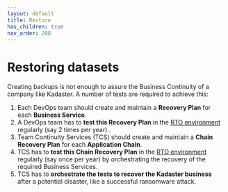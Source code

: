 ```yaml
---
layout: default
title: Restore 
has_children: true
nav_order: 200
---
```


# Restoring datasets
Creating backups is not enough to assure the Business Continuity of a company like Kadaster. A number of tests are required to achieve this:

1. Each DevOps team should create and maintain a **Recovery Plan** for each **Business Service**. 
2. A DevOps team has to **test this Recovery Plan** in the [RTO environment]({{site.url}}{{site.baseurl}}/restore/infrastructure) regularly (say 2 times per year) .
3. Team Continuity Services (TCS) should create and maintain a **Chain Recovery Plan** for each **Application Chain**.
4. TCS has to **test this Chain Recovery Plan** in the [RTO environment](infrastructure) regularly (say once per year) by orchestrating the recovery of the required Business Services.
5. TCS has to **orchestrate the tests to recover the Kadaster business** after a potential disaster, like a successful ransomware attack.

# 
